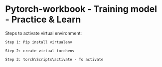 ﻿# Pytorch-workbook - Training model - Practice & Learn

Steps to activate virtual environment:

    Step 1: Pip install virtualenv  

    Step 2: create virtual torchenv

    Step 3: torch\Scripts\activate - To activate 
